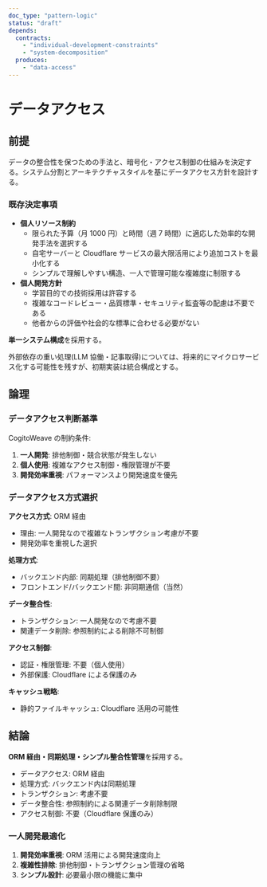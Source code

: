 ```yaml
---
doc_type: "pattern-logic"
status: "draft"
depends:
  contracts:
    - "individual-development-constraints"
    - "system-decomposition"
  produces:
    - "data-access"
---
```


# データアクセス

## 前提

データの整合性を保つための手法と、暗号化・アクセス制御の仕組みを決定する。システム分割とアーキテクチャスタイルを基にデータアクセス方針を設計する。

### 既存決定事項

<!-- PREMISE_BEGIN: individual-development-constraints -->

- **個人リソース制約**
  - 限られた予算（月 1000 円）と時間（週 7 時間）に適応した効率的な開発手法を選択する
  - 自宅サーバーと Cloudflare サービスの最大限活用により追加コストを最小化する
  - シンプルで理解しやすい構造、一人で管理可能な複雑度に制限する
- **個人開発方針**
  - 学習目的での技術採用は許容する
  - 複雑なコードレビュー・品質標準・セキュリティ監査等の配慮は不要である
  - 他者からの評価や社会的な標準に合わせる必要がない

<!-- PREMISE_END: individual-development-constraints -->

<!-- PREMISE_BEGIN: system-decomposition -->

**単一システム構成**を採用する。

外部依存の重い処理(LLM 協働・記事取得)については、将来的にマイクロサービス化する可能性を残すが、初期実装は統合構成とする。

<!-- PREMISE_END: system-decomposition -->

## 論理

### データアクセス判断基準

CogitoWeave の制約条件:

1. **一人開発**: 排他制御・競合状態が発生しない
2. **個人使用**: 複雑なアクセス制御・権限管理が不要
3. **開発効率重視**: パフォーマンスより開発速度を優先

### データアクセス方式選択

**アクセス方式**: ORM 経由

- 理由: 一人開発なので複雑なトランザクション考慮が不要
- 開発効率を重視した選択

**処理方式**:

- バックエンド内部: 同期処理（排他制御不要）
- フロントエンド/バックエンド間: 非同期通信（当然）

**データ整合性**:

- トランザクション: 一人開発なので考慮不要
- 関連データ削除: 参照制約による削除不可制御

**アクセス制御**:

- 認証・権限管理: 不要（個人使用）
- 外部保護: Cloudflare による保護のみ

**キャッシュ戦略**:

- 静的ファイルキャッシュ: Cloudflare 活用の可能性

## 結論

<!-- FOUNDATION_BEGIN: data-access -->

**ORM 経由・同期処理・シンプル整合性管理**を採用する。

- データアクセス: ORM 経由
- 処理方式: バックエンド内は同期処理
- トランザクション: 考慮不要
- データ整合性: 参照制約による関連データ削除制限
- アクセス制御: 不要（Cloudflare 保護のみ）

<!-- FOUNDATION_END: data-access -->

### 一人開発最適化

1. **開発効率重視**: ORM 活用による開発速度向上
2. **複雑性排除**: 排他制御・トランザクション管理の省略
3. **シンプル設計**: 必要最小限の機能に集中
